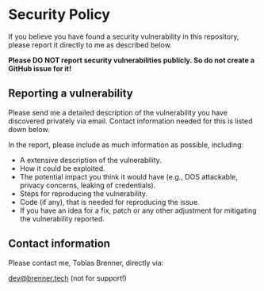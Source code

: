 # Security Policy

If you believe you have found a security vulnerability in this repository,
please report it directly to me as described below.

**Please DO NOT report security vulnerabilities publicly. So
do not create a GitHub issue for it!**

## Reporting a vulnerability

Please send me a detailed description of the vulnerability you have
discovered privately via email. Contact information needed for this
is listed down below.

In the report, please include as much information as possible, including:

- A extensive description of the vulnerability.
- How it could be exploited.
- The potential impact you think it would have (e.g., DOS attackable, privacy
  concerns, leaking of credentials).
- Steps for reproducing the vulnerability.
- Code (if any), that is needed for reproducing the issue.
- If you have an idea for a fix, patch or any other adjustment for mitigating
  the vulnerability reported.

## Contact information

Please contact me, Tobias Brenner, directly via:

dev@brenner.tech (not for support!)

